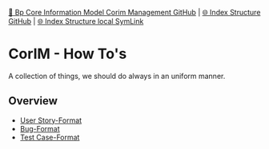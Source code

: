 [📁 Bp Core Information Model Corim Management GitHub](/cerulean-circle-unlimited-2cu/governance/eam/business-processes/bp-core-information-model-corim-management.md) | [🌐 Index Structure GitHub](/cerulean-circle-unlimited-2cu/governance/eam/business-processes/bp-core-information-model-corim-management/corim-how-tos.entry.md) | [🌐 Index Structure local SymLink](./corim-how-tos.entry.entry.md)

# CorIM - How To's

A collection of things, we should do always in an uniform manner.

## Overview

- [User Story-Format](../../../../../2cu.atlassian.net/wiki/spaces/CCU/pages/81428502/User_Story-Format.md)
- [Bug-Format](../../../../../2cu.atlassian.net/wiki/spaces/CCU/pages/81068087/Bug-Format.md)
- [Test Case-Format](../../../../../2cu.atlassian.net/wiki/spaces/CCU/pages/81166358/Test_Case-Format.md)
